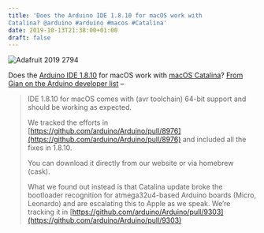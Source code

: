 ```yaml
---
title: 'Does the Arduino IDE 1.8.10 for macOS work with
Catalina? @arduino #arduino #macos #Catalina'
date: 2019-10-13T21:38:00+01:00
draft: false
---
```


![Adafruit 2019 2794](https://cdn-blog.adafruit.com/uploads/2019/10/adafruit_2019_2794.jpg)

Does the [Arduino IDE 1.8.10](https://www.arduino.cc/en/Main/Software) for macOS work with [macOS Catalina](https://www.apple.com/macos/catalina/)? [From Gian on the Arduino developer list](https://groups.google.com/a/arduino.cc/forum/#!msg/developers/77_NmlJ-sqs/ZTflzZ9RAwAJ) –

> IDE 1.8.10 for macOS comes with (avr toolchain) 64-bit support and should be working as expected.
> 
> We tracked the efforts in [https://github.com/arduino/Arduino/pull/8976](https://github.com/arduino/Arduino/pull/8976) and included all the fixes in 1.8.10.
> 
> You can download it directly from our website or via homebrew (cask).
> 
> What we found out instead is that Catalina update broke the bootloader recognition for atmega32u4-based Arduino boards (Micro, Leonardo) and are escalating this to Apple as we speak. We’re tracking it in [https://github.com/arduino/Arduino/pull/9303](https://github.com/arduino/Arduino/pull/9303)